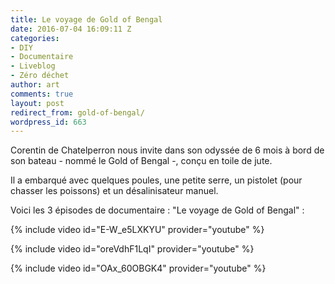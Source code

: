 ```yaml
---
title: Le voyage de Gold of Bengal
date: 2016-07-04 16:09:11 Z
categories:
- DIY
- Documentaire
- Liveblog
- Zéro déchet
author: art
comments: true
layout: post
redirect_from: gold-of-bengal/
wordpress_id: 663
---
```


Corentin de Chatelperron nous invite dans son odyssée de 6 mois à bord de son bateau - nommé le Gold of Bengal -, conçu  en toile de jute.

Il a embarqué avec quelques poules, une petite serre, un pistolet (pour chasser les poissons) et un désalinisateur manuel.

Voici les 3 épisodes de documentaire : "Le voyage de Gold of Bengal" :

{% include video id="E-W_e5LXKYU" provider="youtube" %}

{% include video id="oreVdhF1LqI" provider="youtube" %}

{% include video id="OAx_60OBGK4" provider="youtube" %}

